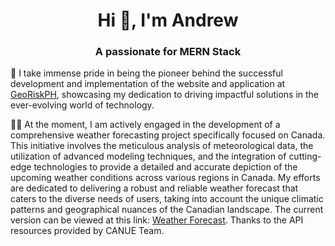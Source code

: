 
<h1 align="center">Hi 👋, I'm Andrew</h1>
<h3 align="center">A passionate for MERN Stack</h3>

🔭 I take immense pride in being the pioneer behind the successful development and implementation of the website and application at <a href="https://georisk.gov.ph">GeoRiskPH</a>, showcasing my dedication to driving impactful solutions in the ever-evolving world of technology. <br>

:man_technologist:  At the moment, I am actively engaged in the development of a comprehensive weather forecasting project specifically focused on Canada. This initiative involves the meticulous analysis of meteorological data, the utilization of advanced modeling techniques, and the integration of cutting-edge technologies to provide a detailed and accurate depiction of the upcoming weather conditions across various regions in Canada. My efforts are dedicated to delivering a robust and reliable weather forecast that caters to the diverse needs of users, taking into account the unique climatic patterns and geographical nuances of the Canadian landscape. The current version can be viewed at this link: <a href="https://react-openlayers.vercel.app/">Weather Forecast</a>. Thanks to the API resources provided by CANUE Team.<br>

<!---
[![](https://visitcount.itsvg.in/api?id=devdruh&icon=2&color=0)](https://visitcount.itsvg.in)
devdruh/devdruh is a ✨ special ✨ repository because its `README.md` (this file) appears on your GitHub profile.
You can click the Preview link to take a look at your changes.
--->
